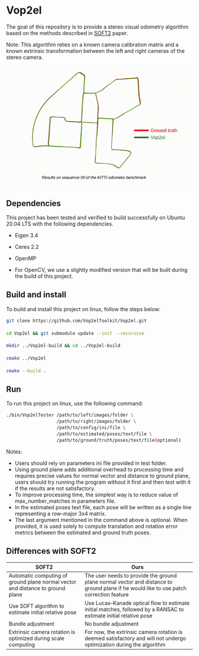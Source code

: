 # Vop2el

The goal of this repository is to provide a stereo visual odometry algorithm based on the  methods described in [SOFT2](https://lamor.fer.hr/images/50036607/2022-cvisic-soft2-tro.pdf) paper.

Note: This algorithm relies on a known camera calibration matrix and a known extrinsic transformation between the left and right cameras of the stereo camera.

![alt text](doc/result_sequence_00_kitti.gif)

## Dependencies

This project has been tested and verified to build successfully on Ubuntu 20.04 LTS with the following dependencies.

- Eigen 3.4

- Ceres 2.2

- OpenMP

- For OpenCV, we use a slightly modified version that will be built during the build of this project.

## Build and install

To build and install this project on linux, follow the steps below:

```bash
git clone https://github.com/Vop2elToolkit/Vop2el.git

cd Vop2el && git submodule update --init --recursive

mkdir ../Vop2el-build && cd ../Vop2el-build

cmake ../Vop2el

cmake --build .
```

## Run

To run this project on linux, use the following command:

```bash
./bin/Vop2elTester /path/to/left/images/folder \
                   /path/to/right/images/folder \
                   /path/to/config/ini/file \
                   /path/to/estimated/poses/text/file \
                   /path/to/ground/truth/poses/text/file(optional)
```
Notes:
- Users should rely on parameters ini file provided in test folder.
- Using ground plane adds additional overhead to processing time and requires precise values for normal vector and distance to ground plane, users should try running the program without it first and then test with it if the results are not satisfactory.  
- To improve processing time, the simplest way is to reduce value of max_number_matches in parameters file.
- In the estimated poses text file, each pose will be written as a single line representing a row-major 3x4 matrix.
- The last argument mentioned in the command above is optional. When provided, it is used solely to compute translation and rotation error metrics between the estimated and ground truth poses.

## Differences with SOFT2
| SOFT2 | Ours |
| ---                              | ---        |
| Automatic computing of ground plane normal vector and distance to ground plane | The user needs to provide the ground plane normal vector and distance to ground plane if he would like to use patch correction feature |
| Use SOFT algorithm to estimate initial relative pose | Use Lucas–Kanade optical flow to estimate initial matches, followed by a RANSAC to estimate initial relative pose |
| Bundle adjustment | No bundle adjustment
| Extrinsic camera rotation is optimized during scale computing | For now, the extrinsic camera rotation is deemed satisfactory and will not undergo optimization during the algorithm
